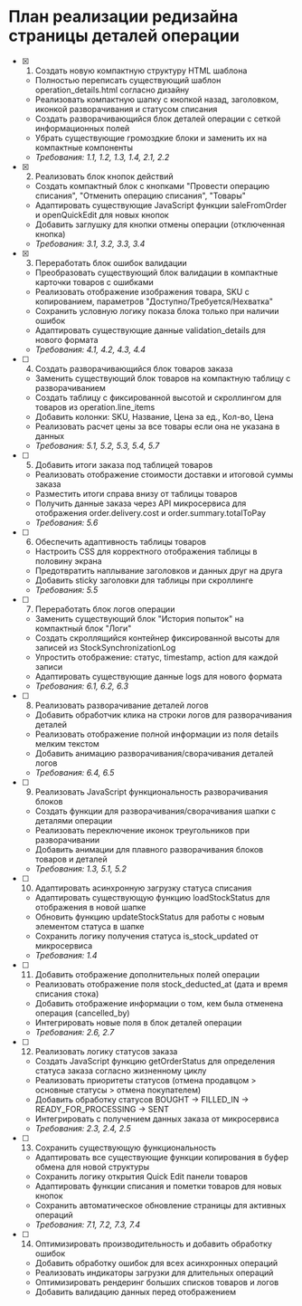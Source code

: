 # План реализации редизайна страницы деталей операции

- [x] 1. Создать новую компактную структуру HTML шаблона
  - Полностью переписать существующий шаблон operation_details.html согласно дизайну
  - Реализовать компактную шапку с кнопкой назад, заголовком, иконкой разворачивания и статусом списания
  - Создать разворачивающийся блок деталей операции с сеткой информационных полей
  - Убрать существующие громоздкие блоки и заменить их на компактные компоненты
  - _Требования: 1.1, 1.2, 1.3, 1.4, 2.1, 2.2_

- [x] 2. Реализовать блок кнопок действий
  - Создать компактный блок с кнопками "Провести операцию списания", "Отменить операцию списания", "Товары"
  - Адаптировать существующие JavaScript функции saleFromOrder и openQuickEdit для новых кнопок
  - Добавить заглушку для кнопки отмены операции (отключенная кнопка)
  - _Требования: 3.1, 3.2, 3.3, 3.4_

- [x] 3. Переработать блок ошибок валидации
  - Преобразовать существующий блок валидации в компактные карточки товаров с ошибками
  - Реализовать отображение изображения товара, SKU с копированием, параметров "Доступно/Требуется/Нехватка"
  - Сохранить условную логику показа блока только при наличии ошибок
  - Адаптировать существующие данные validation_details для нового формата
  - _Требования: 4.1, 4.2, 4.3, 4.4_

- [ ] 4. Создать разворачивающийся блок товаров заказа
  - Заменить существующий блок товаров на компактную таблицу с разворачиванием
  - Создать таблицу с фиксированной высотой и скроллингом для товаров из operation.line_items
  - Добавить колонки: SKU, Название, Цена за ед., Кол-во, Цена
  - Реализовать расчет цены за все товары если она не указана в данных
  - _Требования: 5.1, 5.2, 5.3, 5.4, 5.7_

- [ ] 5. Добавить итоги заказа под таблицей товаров
  - Реализовать отображение стоимости доставки и итоговой суммы заказа
  - Разместить итоги справа внизу от таблицы товаров
  - Получить данные заказа через API микросервиса для отображения order.delivery.cost и order.summary.totalToPay
  - _Требования: 5.6_

- [ ] 6. Обеспечить адаптивность таблицы товаров
  - Настроить CSS для корректного отображения таблицы в половину экрана
  - Предотвратить наплывание заголовков и данных друг на друга
  - Добавить sticky заголовки для таблицы при скроллинге
  - _Требования: 5.5_

- [ ] 7. Переработать блок логов операции
  - Заменить существующий блок "История попыток" на компактный блок "Логи"
  - Создать скроллящийся контейнер фиксированной высоты для записей из StockSynchronizationLog
  - Упростить отображение: статус, timestamp, action для каждой записи
  - Адаптировать существующие данные logs для нового формата
  - _Требования: 6.1, 6.2, 6.3_

- [ ] 8. Реализовать разворачивание деталей логов
  - Добавить обработчик клика на строки логов для разворачивания деталей
  - Реализовать отображение полной информации из поля details мелким текстом
  - Добавить анимацию разворачивания/сворачивания деталей логов
  - _Требования: 6.4, 6.5_

- [ ] 9. Реализовать JavaScript функциональность разворачивания блоков
  - Создать функции для разворачивания/сворачивания шапки с деталями операции
  - Реализовать переключение иконок треугольников при разворачивании
  - Добавить анимации для плавного разворачивания блоков товаров и деталей
  - _Требования: 1.3, 5.1, 5.2_

- [ ] 10. Адаптировать асинхронную загрузку статуса списания
  - Адаптировать существующую функцию loadStockStatus для отображения в новой шапке
  - Обновить функцию updateStockStatus для работы с новым элементом статуса в шапке
  - Сохранить логику получения статуса is_stock_updated от микросервиса
  - _Требования: 1.4_

- [ ] 11. Добавить отображение дополнительных полей операции
  - Реализовать отображение поля stock_deducted_at (дата и время списания стока)
  - Добавить отображение информации о том, кем была отменена операция (cancelled_by)
  - Интегрировать новые поля в блок деталей операции
  - _Требования: 2.6, 2.7_

- [ ] 12. Реализовать логику статусов заказа
  - Создать JavaScript функцию getOrderStatus для определения статуса заказа согласно жизненному циклу
  - Реализовать приоритеты статусов (отмена продавцом > основные статусы > отмена покупателем)
  - Добавить обработку статусов BOUGHT → FILLED_IN → READY_FOR_PROCESSING → SENT
  - Интегрировать с получением данных заказа от микросервиса
  - _Требования: 2.3, 2.4, 2.5_

- [ ] 13. Сохранить существующую функциональность
  - Адаптировать все существующие функции копирования в буфер обмена для новой структуры
  - Сохранить логику открытия Quick Edit панели товаров
  - Адаптировать функции списания и пометки товаров для новых кнопок
  - Сохранить автоматическое обновление страницы для активных операций
  - _Требования: 7.1, 7.2, 7.3, 7.4_

- [ ] 14. Оптимизировать производительность и добавить обработку ошибок
  - Добавить обработку ошибок для всех асинхронных операций
  - Реализовать индикаторы загрузки для длительных операций
  - Оптимизировать рендеринг больших списков товаров и логов
  - Добавить валидацию данных перед отображением